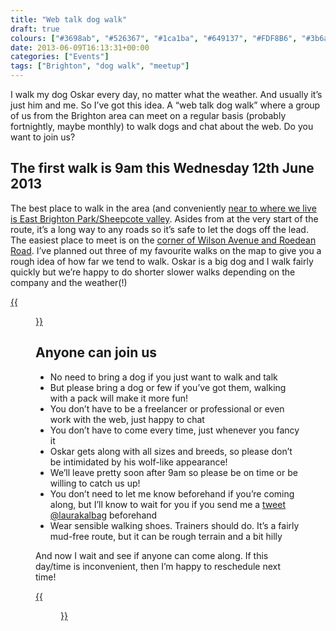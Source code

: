 ```yaml
---
title: "Web talk dog walk"
draft: true
colours: ["#3698ab", "#526367", "#1ca1ba", "#649137", "#FDF8B6", "#3b6a2a", "#FFFFDF"]
date: 2013-06-09T16:13:31+00:00
categories: ["Events"]
tags: ["Brighton", "dog walk", "meetup"]
---
```


I walk my dog Oskar every day, no matter what the weather. And usually it’s just him and me. So I’ve got this idea. A “web talk dog walk” where a group of us from the Brighton area can meet on a regular basis (probably fortnightly, maybe monthly) to walk dogs and chat about the web. Do you want to join us?

## The first walk is 9am this Wednesday 12th June 2013

The best place to walk in the area (and conveniently [near to where we live is East Brighton Park/Sheepcote valley](https://maps.google.com/maps/ms?msid=203285113495597462862.0004deb99f76f41c37bbd&amp;msa=0&amp;ll=50.816724,-0.102396&amp;spn=0.00281,0.006968). Asides from at the very start of the route, it’s a long way to any roads so it’s safe to let the dogs off the lead. The easiest place to meet is on the [corner of Wilson Avenue and Roedean Road](https://maps.google.com/maps/ms?msid=203285113495597462862.0004deb99f76f41c37bbd&amp;msa=0&amp;ll=50.816724,-0.102396&amp;spn=0.00281,0.006968). I’ve planned out three of my favourite walks on the map to give you a rough idea of how far we tend to walk. Oskar is a big dog and I walk fairly quickly but we’re happy to do shorter slower walks depending on the company and the weather(!)

[{{<figure class="wp-caption aligncenter size-full wp-image-3525 " alt="Brighton and the walking route around East Brighton Park/Sheepcote valley" src="/images/2013/06/brighton-map.png" width="600" height="330" caption="The routes (zoomed out) on Google Maps. Select the map to see the full map.">}}](https://maps.google.com/maps/ms?msid=203285113495597462862.0004deb99f76f41c37bbd&amp;msa=0&amp;ll=50.821011,-0.095851&amp;spn=0.010316,0.027874)

## Anyone can join us

* No need to bring a dog if you just want to walk and talk
* But please bring a dog or few if you’ve got them, walking with a pack will make it more fun!
* You don’t have to be a freelancer or professional or even work with the web, just happy to chat
* You don’t have to come every time, just whenever you fancy it
* Oskar gets along with all sizes and breeds, so please don’t be intimidated by his wolf-like appearance!
* We’ll leave pretty soon after 9am so please be on time or be willing to catch us up!
* You don’t need to let me know beforehand if you’re coming along, but I’ll know to wait for you if you send me a [tweet @laurakalbag](http://twitter.com/laurakalbag) beforehand
* Wear sensible walking shoes. Trainers should do. It’s a fairly mud-free route, but it can be rough terrain and a bit hilly

And now I wait and see if anyone can come along. If this day/time is inconvenient, then I’m happy to reschedule next time!

[{{<figure class="wp-caption aligncenter size-full wp-image-3501" alt="Oskar the husky/malamute cross in Sheepcote Valley" src="/images/2013/06/osky.jpg" width="800" height="600" caption="Oskar in Sheepcote Valley">}}](/images/2013/06/osky.jpg)

